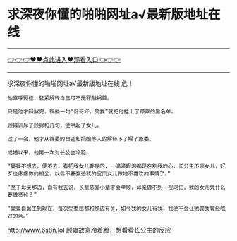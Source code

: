 # 求深夜你懂的啪啪网址а√最新版地址在线

<hr/><a href="https://github.com/etdfr/piqi/issues/1">👉👉👉♥♥点此进入♥观看入口👈👉👉</a><hr/>

求深夜你懂的啪啪网址а√最新版地址在线
危！

    他直呼冤枉，赶紧解释自己可不是罪魁祸首。

    只是他才辩解完，锦晏一句“哥哥坏，笑我”就把他挂上了顾雍的黑名单。

    顾雍训斥了顾锦和几句，便哄起了女儿。

    过了一会，他才从锦晏的自述和奶娘等人的解释下了解了原委。

    成婚以来，他第一次对长公主冷脸。

    “晏晏不想去，便不去，看把我女儿委屈的，一滴滴眼泪都是在割我的心，长公主不疼女儿，好歹也疼疼你的相公，以后不要强迫我的宝贝女儿做她不喜欢的事情了。”

    “至于母亲那边，自有我去说，长辈慈爱小辈才会孝顺，母亲做不到一视同仁，我的女儿凭什么要做贤孙？”

    “晏晏自出生到现在，每次受委屈都和那边有关，如今我的女儿有我，我便不会让她尝我曾经吃过的苦。”
http://www.6s8n.lol
    顾雍故意冷着脸，想看看长公主的反应
